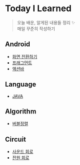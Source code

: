 # Today I Learned

> 오늘 배운, 알게된 내용들 정리 :sparkles:  
> 매일 꾸준히 작성하기  

## Android

* [화면 전환하기](https://github.com/nyong-lab/TIL/blob/master/Android/Change.md)
* [프래그먼트](https://github.com/nyong-lab/TIL/blob/master/Android/Fragment.md)
* [액션바](https://github.com/nyong-lab/TIL/blob/master/Android/ActionBar.md)

## Language

* [JAVA](https://github.com/nyong-lab/TIL/blob/master/JAVA/Data_Structure.md)

## Algorithm

* [버블정렬](https://github.com/nyong-lab/TIL/blob/master/Algorithm/Bubble_Sort.md)

## Circuit

* [사운드 회로](https://github.com/nyong-lab/TIL/blob/master/Circuit/Audio.md)  
* [전원 회로](https://github.com/nyong-lab/TIL/blob/master/Circuit/Power.md)
